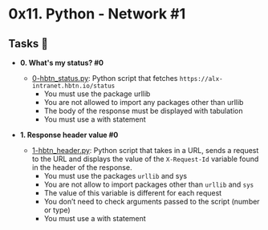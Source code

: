 # 0x11. Python - Network #1

## Tasks :page_with_curl:

* **0. What's my status? #0**
  * [0-hbtn_status.py](./0-hbtn_status.py): Python script that fetches `https://alx-intranet.hbtn.io/status`
    - You must use the package urllib
    - You are not allowed to import any packages other than urllib
    - The body of the response must be displayed with tabulation
    - You must use a with statement

* **1. Response header value #0**
  * [1-hbtn_header.py](./1-hbtn_header.py): Python script that takes in a URL, sends a request to the URL and displays the value of the `X-Request-Id` variable found in the header of the response.
    - You must use the packages `urllib` and sys
    - You are not allow to import packages other than `urllib` and `sys`
    - The value of this variable is different for each request
    - You don’t need to check arguments passed to the script (number or type)
    - You must use a with statement

